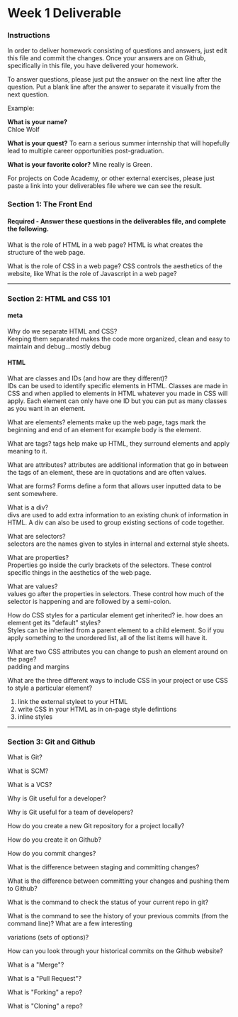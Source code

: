 # Week 1 Deliverable  

### Instructions  

In order to deliver homework consisting of questions and answers, just edit this file and commit the changes.  Once your answers are on Github, specifically in this file, you have delivered your homework.  
  
To answer questions, please just put the answer on the next line after the question.  Put a blank line after the answer to separate it visually from the next question.  

Example:  

**What is your name?**  
Chloe Wolf

**What is your quest?**
To earn a serious summer internship that will hopefully lead to multiple career opportunities post-graduation.   

**What is your favorite color?**
Mine really is Green.  

For projects on Code Academy, or other external exercises, please just paste a link into your deliverables file where we can see the result.  

### Section 1: The Front End
#### Required - Answer these questions in the deliverables file, and complete the following. 

What is the role of HTML in a web page? 
HTML is what creates the structure of the web page. 



What is the role of CSS in a web page? 
CSS controls the aesthetics of the website, like 
What is the role of Javascript in a web page?  

---

### Section 2: HTML and CSS 101
#### meta
Why do we separate HTML and CSS?  
Keeping them separated makes the code more organized, clean and easy to maintain and debug...mostly debug 


#### HTML
What are classes and IDs (and how are they different)?  
IDs can be used to identify specific elements in HTML. Classes are made in CSS and when applied to elements in HTML whatever you made in CSS will apply. Each element can only have one ID but you can put as many classes as you want in an element. 


What are elements?
elements make up the web page, tags mark the beginning and end of an element for example <body>  body is the element. 


What are tags? 
tags help make up HTML, they surround elements and apply meaning to it. 


What are attributes?
attributes are additional information that go in between the tags of an element, these are in quotations and are often values.


What are forms?
Forms define a form that allows user inputted data to be sent somewhere.


What is a div?  
divs are used to add extra information to an existing chunk of information in HTML. A div can also be used to group existing sections of code together.


What are selectors?  
selectors are the names given to styles in internal and external style sheets. 

What are properties?  
Properties go inside the curly brackets of the selectors. These control specific things in the aesthetics of the web page.

What are values?  
values go after the properties in selectors. These control how much of the selector is happening and are followed by a semi-colon.

How do CSS styles for a particular element get inherited? ie. how does an element get its "default" styles?  
Styles can be inherited from a parent element to a child element. So if you apply something to the unordered list, all of the list items will have it. 

What are two CSS attributes you can change to push an element around on the page?  
padding and margins 

What are the three different ways to include CSS in your project or use CSS to style a particular element?  
1. link the external styleet to your HTML
2. write CSS in your HTML as in on-page style defintions  
3. inline styles 



---
### Section 3: Git and Github  
What is Git?  


What is SCM? 


What is a VCS? 


Why is Git useful for a developer?  


Why is Git useful for a team of developers?  


How do you create a new Git repository for a project locally?


How do you create it on Github?


How do you commit changes?  


What is the difference between staging and committing changes?  


What is the difference between committing your changes and pushing them to Github? 


What is the command to check the status of your current repo in git?


What is the command to see the history of your previous commits (from the command line)?  What are a few interesting

variations (sets of options)? 


How can you look through your historical commits on the Github website?  


What is a "Merge"? 


What is a "Pull Request"?  


What is "Forking" a repo? 


What is "Cloning" a repo?  


